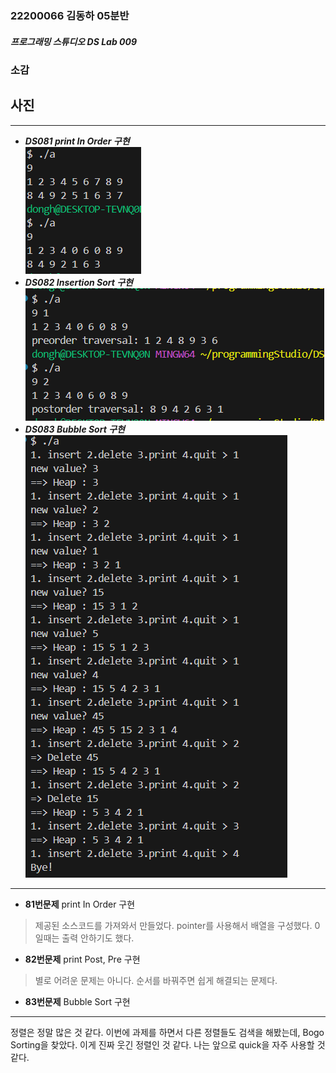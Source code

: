 ### 22200066 김동하 05분반

##### 프로그래밍 스튜디오 DS Lab 009

### 소감

## 사진

---
+ ___DS081 print In Order 구현___  
![DS081](./Captures/DS081.png)
+ ___DS082 Insertion Sort 구현___  
![DS082](./Captures/DS082.png)
+ ___DS083 Bubble Sort 구현___  
![DS083](./Captures/DS083.png)


---

+ **81번문제** print In Order 구현  
> 제공된 소스코드를 가져와서 만들었다. pointer를 사용해서 배열을 구성했다. 0일때는 출력 안하기도 했다.

+ **82번문제** print Post, Pre 구현  
> 별로 어려운 문제는 아니다. 순서를 바꿔주면 쉽게 해결되는 문제다.

+ **83번문제** Bubble Sort 구현  
> 

---

정렬은 정말 많은 것 같다. 이번에 과제를 하면서 다른 정렬들도 검색을 해봤는데, Bogo Sorting을 찾았다. 이게 진짜 웃긴 정렬인 것 같다. 나는 앞으로 quick을 자주 사용할 것 같다.
